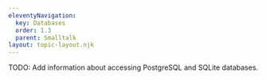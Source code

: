 ```yaml
---
eleventyNavigation:
  key: Databases
  order: 1.3
  parent: Smalltalk
layout: topic-layout.njk
---
```


TODO: Add information about accessing PostgreSQL and SQLite databases.
